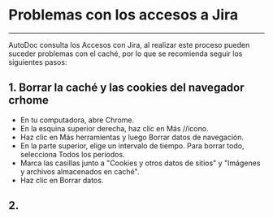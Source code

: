 # Problemas con los accesos a Jira
---

AutoDoc consulta los Accesos con Jira, al realizar este proceso pueden suceder problemas con el caché, por lo que se recomienda seguir los siguientes pasos:

## 1. Borrar la caché y las cookies del navegador crhome

- En tu computadora, abre Chrome.
- En la esquina superior derecha, haz clic en Más //icono.
- Haz clic en Más herramientas y luego Borrar datos de navegación.
- En la parte superior, elige un intervalo de tiempo. Para borrar todo, selecciona Todos los períodos.
- Marca las casillas junto a "Cookies y otros datos de sitios" y "Imágenes y archivos almacenados en caché".
- Haz clic en Borrar datos.

## 2. 